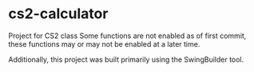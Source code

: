 # cs2-calculator
Project for CS2 class
Some functions are not enabled as of first commit, these functions may or may not be enabled at a later time.

Additionally, this project was built primarily using the SwingBuilder tool.
